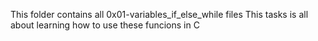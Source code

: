 This folder contains all 0x01-variables_if_else_while files
This tasks is all about learning how to use these funcions in C
